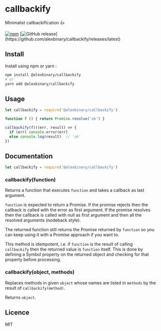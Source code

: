 # callbackify

Minimalist callbackification 👍

[![npm](https://img.shields.io/npm/v/@alexbinary/callbackify.svg)](https://www.npmjs.com/package/@alexbinary/callbackify)
[![GitHub release](https://img.shields.io/github/release/alexbinary/callbackify.svg?label="github")](https://github.com/alexbinary/callbackify/releases/latest)

## Install

Install using npm or yarn :

```bash
npm install @alexbinary/callbackify
# or
yarn add @alexbinary/callbackify
```

## Usage

```javascript
let callbackify = require('@alexbinary/callbackify')

function f () { return Promise.resolve('ok') }

callbackify(f)((err, result) => {
  if (err) console.error(err)
  else console.log(result)  // 'ok'
})

```

## Documentation

```javascript
let callbackify = require('@alexbinary/callbackify')
```

### callbackify(function)

Returns a function that executes `function` and takes a callback as last argument.

`function` is expected to return a Promise.
If the promise rejects then the callback is called with the error as first argument.
If the promise resolves then the callback is called with null as first argument and then all the resolved arguments (nodeback style).

The returned function still returns the Promise returned by `function` so you can keep using it with a Promise approach if you want to.

This method is idempotent, i.e. if `function` is the result of calling `callbackify` then the returned value is `function` itself. This is done by defining a Symbol property on the returned object and checking for that property before processing.

### callbackify(object, methods)

Replaces methods in given `object` whose names are listed in `methods` by the result of `callbackify(method)`.

Returns `object`.

## Licence

MIT

